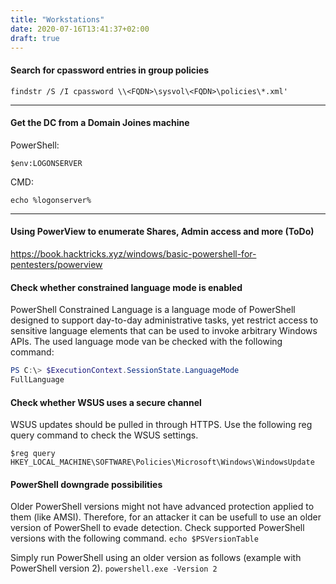 ```yaml
---
title: "Workstations"
date: 2020-07-16T13:41:37+02:00
draft: true
---
```



#### Search for cpassword entries in group policies

```findstr /S /I cpassword \\<FQDN>\sysvol\<FQDN>\policies\*.xml'```

***


#### Get the DC from a Domain Joines machine

PowerShell:
```
$env:LOGONSERVER
```
CMD:
```
echo %logonserver%
```
***

#### Using PowerView to enumerate Shares, Admin access and more (ToDo)
https://book.hacktricks.xyz/windows/basic-powershell-for-pentesters/powerview

#### Check whether constrained language mode is enabled
PowerShell Constrained Language is a language mode of PowerShell designed to support day-to-day administrative tasks, yet restrict access to sensitive language elements that can be used to invoke arbitrary Windows APIs. The used language mode van be checked with the following command:

```powershell
PS C:\> $ExecutionContext.SessionState.LanguageMode
FullLanguage
```

#### Check whether WSUS uses a secure channel
WSUS updates should be pulled in through HTTPS. Use the following reg query command to check the WSUS settings.

```$reg query HKEY_LOCAL_MACHINE\SOFTWARE\Policies\Microsoft\Windows\WindowsUpdate```

#### PowerShell downgrade possibilities
Older PowerShell versions might not have advanced protection applied to them (like AMSI). Therefore, for an attacker it can be usefull to use an older version of PowerShell to evade detection. Check supported PowerShell versions with the following command.
```echo $PSVersionTable```

Simply run PowerShell using an older version as follows (example with PowerShell version 2).
```powershell.exe -Version 2```